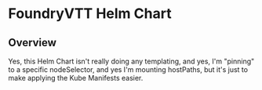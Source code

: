 # FoundryVTT Helm Chart

## Overview

Yes, this Helm Chart isn't really doing any templating, and yes, I'm "pinning"
to a specific nodeSelector, and yes I'm mounting hostPaths, but it's just to
make applying the Kube Manifests easier.
